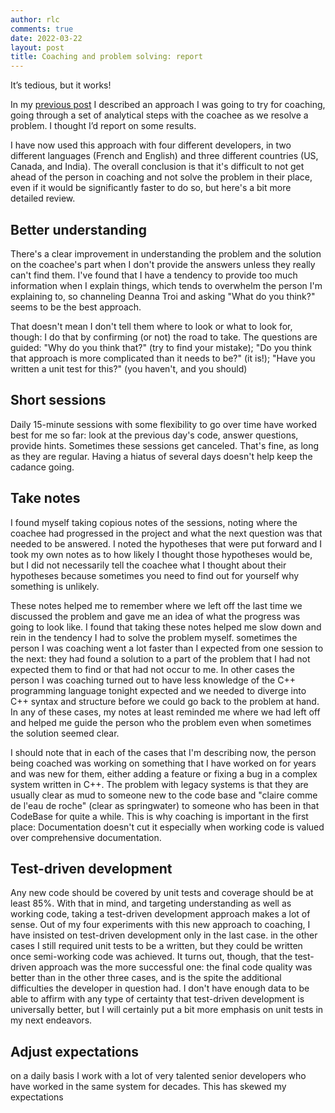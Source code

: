```yaml
---
author: rlc
comments: true
date: 2022-03-22
layout: post
title: Coaching and problem solving: report
---
```

It’s tedious, but it works!

In my [previous post](https://rlc.vlinder.ca/blog/2021/09/27/pcdit) I described an approach I was going to try for coaching, going through a set of analytical steps with the coachee as we resolve a problem. I thought I’d report on some results.
<!--more-->
I have now used this approach with four different developers, in two different languages (French and English) and three different countries (US, Canada, and India). The overall conclusion is that it's difficult to not get ahead of the person in coaching and not solve the problem in their place, even if it would be significantly faster to do so, but here's a bit more detailed review.

## Better understanding
There's a clear improvement in understanding the problem and the solution on the coachee's part when I don't provide the answers unless they really can't find them. I've found that I have a tendency to provide too much information when I explain things, which tends to overwhelm the person I'm explaining to, so channeling Deanna Troi and asking "What do you think?" seems to be the best approach.

That doesn't mean I don't tell them where to look or what to look for, though: I do that by confirming (or not) the road to take. The questions are guided: "Why do you think that?" (try to find your mistake); "Do you think that approach is more complicated than it needs to be?" (it is!); "Have you written a unit test for this?" (you haven't, and you should)

## Short sessions
Daily 15-minute sessions with some flexibility to go over time have worked best for me so far: look at the previous day's code, answer questions, provide hints. Sometimes these sessions get canceled. That's fine, as long as they are regular. Having a hiatus of several days doesn't help keep the cadance going.

## Take notes
I found myself taking copious notes of the sessions, noting where the coachee had progressed in the project and what the next question was that needed to be answered. I noted the hypotheses that were put forward and I took my own notes as to how likely I thought those hypotheses would be, but I did not necessarily tell the coachee what I thought about their hypotheses because sometimes you need to find out for yourself why something is unlikely.

These notes helped me to remember where we left off the last time we discussed the problem and gave me an idea of what the progress was going to look like. I found that taking these notes helped me slow down and rein in the tendency I had to solve the problem myself. sometimes the person I was coaching went a lot faster than I expected from one session to the next: they had found a solution to a part of the problem that I had not expected them to find or that had not occur to me. In other cases the person I was coaching turned out to have less knowledge of the C++ programming language tonight expected and we needed to diverge into C++ syntax and structure before we could go back to the problem at hand. In any of these cases, my notes at least reminded me where we had left off and helped me guide the person who the problem even when sometimes the solution seemed clear.

I should note that in each of the cases that I'm describing now, the person being coached was working on something that I have worked on for years and was new for them, either adding a feature or fixing a bug in a complex system written in C++. The problem with legacy systems is that they are usually clear as mud to someone new to the code base and "claire comme de l'eau de roche" (clear as springwater) to someone who has been in that CodeBase for quite a while. This is why coaching is important in the first place: Documentation doesn't cut it especially when working code is valued over comprehensive documentation.

## Test-driven development
Any new code should be covered by unit tests and coverage should be at least 85%. With that in mind, and targeting understanding as well as working code, taking a test-driven development approach makes a lot of sense. Out of my four experiments with this new approach to coaching, I have insisted on test-driven development only in the last case. in the other cases I still required unit tests to be a written, but they could be written once semi-working code was achieved. It turns out, though, that the test-driven approach was the more successful one: the final code quality was better than in the other three cases, and is the spite the additional difficulties the developer in question had. I don't have enough data to be able to affirm with any type of certainty that test-driven development is universally better, but I will certainly put a bit more emphasis on unit tests in my next endeavors.

## Adjust expectations
on a daily basis I work with a lot of very talented senior developers who have worked in the same system for decades. This has skewed my expectations